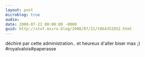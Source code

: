 ```yaml
---
layout: post
microblog: true
audio: 
date: 2008-07-21 00:00:00 -0000
guid: http://xtof.micro.blog/2008/07/21/t864352852.html
---
```

déchiré par cette administration.. et heureux d'aller biser max ;) #royalvalois#paperasse

